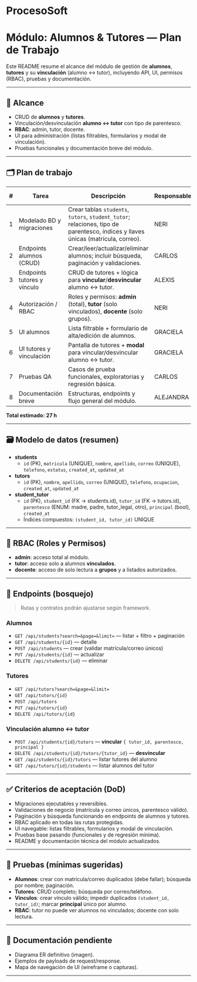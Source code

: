 # ProcesoSoft



# Módulo: Alumnos & Tutores — Plan de Trabajo

Este README resume el alcance del módulo de gestión de **alumnos**, **tutores** y su **vinculación** (alumno ↔ tutor), incluyendo API, UI, permisos (RBAC), pruebas y documentación.

---

## 📌 Alcance
- CRUD de **alumnos** y **tutores**.
- Vinculación/desvinculación **alumno ↔ tutor** con tipo de parentesco.
- **RBAC**: admin, tutor, docente.
- UI para administración (listas filtrables, formularios y modal de vinculación).
- Pruebas funcionales y documentación breve del módulo.

---

## 🗂️ Plan de trabajo

| # | Tarea                         | Descripción                                                                                                                                     | Responsable | Estimación (h) |
|---|-------------------------------|-------------------------------------------------------------------------------------------------------------------------------------------------|-------------|----------------|
| 1 | Modelado BD y migraciones     | Crear tablas `students`, `tutors`, `student_tutor`; relaciones, tipo de parentesco, índices y llaves únicas (matrícula, correo).              | NERI        | 4              |
| 2 | Endpoints alumnos (CRUD)      | Crear/leer/actualizar/eliminar alumnos; incluir búsqueda, paginación y validaciones.                                                           | CARLOS      | 5              |
| 3 | Endpoints tutores y vínculo   | CRUD de tutores + lógica para **vincular**/**desvincular** alumno ↔ tutor.                                                                     | ALEXIS      | 5              |
| 4 | Autorización / RBAC           | Roles y permisos: **admin** (total), **tutor** (solo vinculados), **docente** (solo grupos).                                                   | NERI        | 3              |
| 5 | UI alumnos                    | Lista filtrable + formulario de alta/edición de alumnos.                                                                                       | GRACIELA    | 4              |
| 6 | UI tutores y vinculación      | Pantalla de tutores + **modal** para vincular/desvincular alumno ↔ tutor.                                                                      | GRACIELA    | 3              |
| 7 | Pruebas QA                    | Casos de prueba funcionales, exploratorias y regresión básica.                                                                                 | CARLOS      | 2              |
| 8 | Documentación breve           | Estructuras, endpoints y flujo general del módulo.                                                                                              | ALEJANDRA   | 1              |

**Total estimado:** **27 h**

---

## 🗃️ Modelo de datos (resumen)

- **students**
  - `id` (PK), `matricula` (UNIQUE), `nombre`, `apellido`, `correo` (UNIQUE), `telefono`, `estatus`, `created_at`, `updated_at`
- **tutors**
  - `id` (PK), `nombre`, `apellido`, `correo` (UNIQUE), `telefono`, `ocupacion`, `created_at`, `updated_at`
- **student_tutor**
  - `id` (PK), `student_id` (FK → students.id), `tutor_id` (FK → tutors.id), `parentesco` (ENUM: madre, padre, tutor_legal, otro), `principal` (bool), `created_at`
  - Índices compuestos: `(student_id, tutor_id)` UNIQUE

---

## 🔐 RBAC (Roles y Permisos)

- **admin**: acceso total al módulo.
- **tutor**: acceso solo a alumnos **vinculados**.
- **docente**: acceso de solo lectura a **grupos** y a listados autorizados.

---

## 🔗 Endpoints (bosquejo)

> Rutas y contratos podrán ajustarse según framework.

### Alumnos
- `GET /api/students?search=&page=&limit=` — listar + filtro + paginación
- `GET /api/students/{id}` — detalle
- `POST /api/students` — crear (validar matrícula/correo únicos)
- `PUT /api/students/{id}` — actualizar
- `DELETE /api/students/{id}` — eliminar

### Tutores
- `GET /api/tutors?search=&page=&limit=`
- `GET /api/tutors/{id}`
- `POST /api/tutors`
- `PUT /api/tutors/{id}`
- `DELETE /api/tutors/{id}`

### Vinculación alumno ↔ tutor
- `POST /api/students/{id}/tutors` — **vincular** `{ tutor_id, parentesco, principal }`
- `DELETE /api/students/{id}/tutors/{tutor_id}` — **desvincular**
- `GET /api/students/{id}/tutors` — listar tutores del alumno
- `GET /api/tutors/{id}/students` — listar alumnos del tutor

---

## ✅ Criterios de aceptación (DoD)

- Migraciones ejecutables y reversibles.
- Validaciones de negocio (matrícula y correo únicos, parentesco válido).
- Paginación y búsqueda funcionando en endpoints de alumnos y tutores.
- RBAC aplicado en todas las rutas protegidas.
- UI navegable: listas filtrables, formularios y modal de vinculación.
- Pruebas base pasando (funcionales y de regresión mínima).
- README y documentación técnica del módulo actualizados.

---

## 🧪 Pruebas (mínimas sugeridas)

- **Alumnos**: crear con matrícula/correo duplicados (debe fallar); búsqueda por nombre; paginación.
- **Tutores**: CRUD completo; búsqueda por correo/teléfono.
- **Vínculos**: crear vínculo válido; impedir duplicados `(student_id, tutor_id)`; marcar **principal** único por alumno.
- **RBAC**: tutor no puede ver alumnos no vinculados; docente con solo lectura.

---

## 📄 Documentación pendiente
- Diagrama ER definitivo (imagen).
- Ejemplos de payloads de request/response.
- Mapa de navegación de UI (wireframe o capturas).

---
